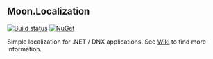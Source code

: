 ## Moon.Localization

[![Build status](https://ci.appveyor.com/api/projects/status/oyiq5pts8iohswxq?svg=true)](https://ci.appveyor.com/project/djanosik/moon-localization)
[![NuGet](https://img.shields.io/nuget/v/Moon.Localization.svg)](https://www.nuget.org/packages/Moon.Localization)

Simple localization for .NET / DNX applications. See [Wiki](https://github.com/djanosik/Moon.Localization/wiki) to find more information.